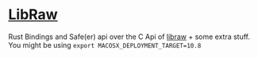 # [LibRaw][libraw]

Rust Bindings and Safe(er) api over the C Api of [libraw][libraw] + some extra stuff.
You might be using 
`export MACOSX_DEPLOYMENT_TARGET=10.8`

[libraw]: https://libraw.org
